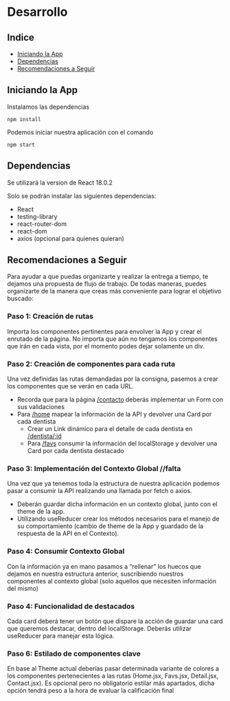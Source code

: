 # Desarrollo

## Indice

- [Iniciando la App](#iniciando-la-app)
- [Dependencias](#dependencias)
- [Recomendaciones a Seguir](#recomendaciones-a-seguir)

## Iniciando la App

Instalamos las dependencias

`npm install`

Podemos iniciar nuestra aplicación con el comando

`npm start`

## Dependencias

Se utilizará la version de React 18.0.2

Solo se podrán instalar las siguientes dependencias:

- React
- testing-library
- react-router-dom
- react-dom
- axios (opcional para quienes quieran)

## Recomendaciones a Seguir

Para ayudar a que puedas organizarte y realizar la entrega a tiempo, te dejamos una propuesta de flujo de trabajo. De todas maneras, puedes organizarte de la manera que creas más conveniente para lograr el objetivo buscado:

### Paso 1: Creación de rutas

Importa los componentes pertinentes para envolver la App y crear el enrutado de la página. No importa que aún no tengamos los componentes que irán en cada vista, por el momento podes dejar solamente un div.

### Paso 2: Creación de componentes para cada ruta

Una vez definidas las rutas demandadas por la consigna, pasemos a crear los componentes que se verán en cada URL.

- Recorda que para la página [/contacto](/docs/funcionalidades.md#pagina-2-contacto) deberás implementar un Form con sus validaciones
- Para [/home](/docs/funcionalidades.md#pagina-1-inicio-home) mapear la información de la API y devolver una Card por cada dentista
  - Crear un Link dinámico para el detalle de cada dentista en [/dentista/:id](/docs/funcionalidades.md#pagina-3-detalle-dentista)
  - Para [/favs](/docs/funcionalidades.md#pagina-4-destacados) consumir la información del localStorage y devolver una Card por cada dentista destacado

### Paso 3: Implementación del Contexto Global //falta 

Una vez que ya tenemos toda la estructura de nuestra aplicación podemos pasar a consumir la API realizando una llamada por fetch o axios.

- Deberán guardar dicha información en un contexto global, junto con el theme de la app.
- Utilizando useReducer crear los métodos necesarios para el manejo de su comportamiento (cambio de theme de la App y guardado de la respuesta de la API en el Contexto).

### Paso 4: Consumir Contexto Global

Con la información ya en mano pasamos a “rellenar” los huecos que dejamos en nuestra estructura anterior, suscribiendo nuestros componentes al contexto global (solo aquellos que necesiten información del mismo)

### Paso 4: Funcionalidad de destacados

Cada card deberá tener un botón que dispare la acción de guardar una card que queremos destacar, dentro del localStorage. Deberás utilizar useReducer para manejar esta lógica.

### Paso 6: Estilado de componentes clave

En base al Theme actual deberías pasar determinada variante de colores a los componentes pertenecientes a las rutas (Home.jsx, Favs.jsx, Detail.jsx, Contact.jsx). Es opcional pero no obligatorio estilar más apartados, dicha opción tendrá peso a la hora de evaluar la calificación final
